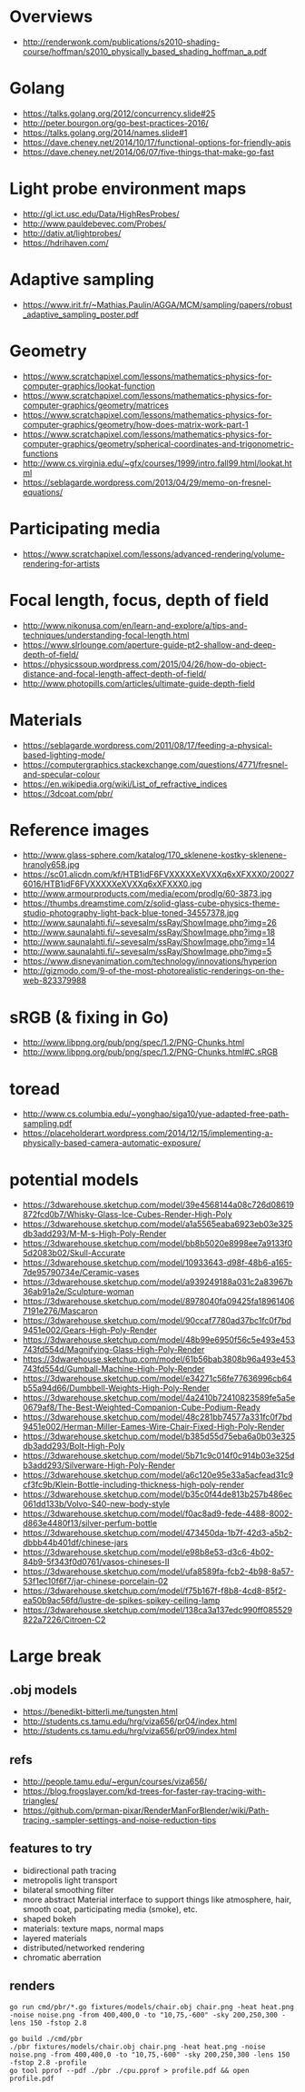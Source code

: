 # Overviews

- http://renderwonk.com/publications/s2010-shading-course/hoffman/s2010_physically_based_shading_hoffman_a.pdf

# Golang

- https://talks.golang.org/2012/concurrency.slide#25
- http://peter.bourgon.org/go-best-practices-2016/
- https://talks.golang.org/2014/names.slide#1
- https://dave.cheney.net/2014/10/17/functional-options-for-friendly-apis
- https://dave.cheney.net/2014/06/07/five-things-that-make-go-fast

# Light probe environment maps

- http://gl.ict.usc.edu/Data/HighResProbes/
- http://www.pauldebevec.com/Probes/
- http://dativ.at/lightprobes/
- https://hdrihaven.com/

# Adaptive sampling

- https://www.irit.fr/~Mathias.Paulin/AGGA/MCM/sampling/papers/robust_adaptive_sampling_poster.pdf

# Geometry

- https://www.scratchapixel.com/lessons/mathematics-physics-for-computer-graphics/lookat-function
- https://www.scratchapixel.com/lessons/mathematics-physics-for-computer-graphics/geometry/matrices
- https://www.scratchapixel.com/lessons/mathematics-physics-for-computer-graphics/geometry/how-does-matrix-work-part-1
- https://www.scratchapixel.com/lessons/mathematics-physics-for-computer-graphics/geometry/spherical-coordinates-and-trigonometric-functions
- http://www.cs.virginia.edu/~gfx/courses/1999/intro.fall99.html/lookat.html
- https://seblagarde.wordpress.com/2013/04/29/memo-on-fresnel-equations/

# Participating media

- https://www.scratchapixel.com/lessons/advanced-rendering/volume-rendering-for-artists

# Focal length, focus, depth of field

- http://www.nikonusa.com/en/learn-and-explore/a/tips-and-techniques/understanding-focal-length.html
- https://www.slrlounge.com/aperture-guide-pt2-shallow-and-deep-depth-of-field/
- https://physicssoup.wordpress.com/2015/04/26/how-do-object-distance-and-focal-length-affect-depth-of-field/
- http://www.photopills.com/articles/ultimate-guide-depth-field

# Materials

- https://seblagarde.wordpress.com/2011/08/17/feeding-a-physical-based-lighting-mode/
- https://computergraphics.stackexchange.com/questions/4771/fresnel-and-specular-colour
- https://en.wikipedia.org/wiki/List_of_refractive_indices
- https://3dcoat.com/pbr/

# Reference images

- http://www.glass-sphere.com/katalog/170_sklenene-kostky-sklenene-hranoly658.jpg
- https://sc01.alicdn.com/kf/HTB1idF6FVXXXXXeXVXXq6xXFXXX0/200276016/HTB1idF6FVXXXXXeXVXXq6xXFXXX0.jpg
- http://www.armourproducts.com/media/ecom/prodlg/60-3873.jpg
- https://thumbs.dreamstime.com/z/solid-glass-cube-physics-theme-studio-photography-light-back-blue-toned-34557378.jpg
- http://www.saunalahti.fi/~sevesalm/ssRay/ShowImage.php?img=26
- http://www.saunalahti.fi/~sevesalm/ssRay/ShowImage.php?img=18
- http://www.saunalahti.fi/~sevesalm/ssRay/ShowImage.php?img=14
- http://www.saunalahti.fi/~sevesalm/ssRay/ShowImage.php?img=5
- https://www.disneyanimation.com/technology/innovations/hyperion
- http://gizmodo.com/9-of-the-most-photorealistic-renderings-on-the-web-823379988

# sRGB (& fixing in Go)

- http://www.libpng.org/pub/png/spec/1.2/PNG-Chunks.html
- http://www.libpng.org/pub/png/spec/1.2/PNG-Chunks.html#C.sRGB

# toread

- http://www.cs.columbia.edu/~yonghao/siga10/yue-adapted-free-path-sampling.pdf
- https://placeholderart.wordpress.com/2014/12/15/implementing-a-physically-based-camera-automatic-exposure/

# potential models

- https://3dwarehouse.sketchup.com/model/39e4568144a08c726d08619872fcd0b7/Whisky-Glass-Ice-Cubes-Render-High-Poly
- https://3dwarehouse.sketchup.com/model/a1a5565eaba6923eb03e325db3add293/M-M-s-High-Poly-Render
- https://3dwarehouse.sketchup.com/model/bb8b5020e8998ee7a9133f05d2083b02/Skull-Accurate
- https://3dwarehouse.sketchup.com/model/10933643-d98f-48b6-a165-7de95790734e/Ceramic-vases
- https://3dwarehouse.sketchup.com/model/a939249188a031c2a83967b36ab91a2e/Sculpture-woman
- https://3dwarehouse.sketchup.com/model/8978040fa09425fa189614067191e276/Mascaron
- https://3dwarehouse.sketchup.com/model/90ccaf7780ad37bc1fc0f7bd9451e002/Gears-High-Poly-Render
- https://3dwarehouse.sketchup.com/model/48b99e6950f56c5e493e453743fd554d/Magnifying-Glass-High-Poly-Render
- https://3dwarehouse.sketchup.com/model/61b56bab3808b96a493e453743fd554d/Gumball-Machine-High-Poly-Render
- https://3dwarehouse.sketchup.com/model/e34271c56fe77636996cb64b55a94d66/Dumbbell-Weights-High-Poly-Render
- https://3dwarehouse.sketchup.com/model/4a2410b72410823589fe5a5e0679af8/The-Best-Weighted-Companion-Cube-Podium-Ready
- https://3dwarehouse.sketchup.com/model/48c281bb74577a331fc0f7bd9451e002/Herman-Miller-Eames-Wire-Chair-Fixed-High-Poly-Render
- https://3dwarehouse.sketchup.com/model/b385d55d75eba6a0b03e325db3add293/Bolt-High-Poly
- https://3dwarehouse.sketchup.com/model/5b71c9c014f0c914b03e325db3add293/Silverware-High-Poly-Render
- https://3dwarehouse.sketchup.com/model/a6c120e95e33a5acfead31c9cf3fc9b/Klein-Bottle-including-thickness-high-poly-render
- https://3dwarehouse.sketchup.com/model/b35c0f44de813b257b486ec061dd133b/Volvo-S40-new-body-style
- https://3dwarehouse.sketchup.com/model/f0ac8ad9-fede-4488-8002-d863e4480f13/silver-perfum-bottle
- https://3dwarehouse.sketchup.com/model/473450da-1b7f-42d3-a5b2-dbbb44b401df/chinese-jars
- https://3dwarehouse.sketchup.com/model/e98b8e53-d3c6-4b02-84b9-5f343f0d0761/vasos-chineses-II
- https://3dwarehouse.sketchup.com/model/ufa8589fa-fcb2-4b98-8a57-53f1ec10f6f7/jar-chinese-porcelain-02
- https://3dwarehouse.sketchup.com/model/f75b167f-f8b8-4cd8-85f2-ea50b9ac56fd/lustre-de-spikes-spikey-ceiling-lamp
- https://3dwarehouse.sketchup.com/model/138ca3a137edc990ff085529822a7226/Citroen-C2

# Large break

## .obj models

- https://benedikt-bitterli.me/tungsten.html
- http://students.cs.tamu.edu/hrg/viza656/pr04/index.html
- http://students.cs.tamu.edu/hrg/viza656/pr09/index.html

## refs

- http://people.tamu.edu/~ergun/courses/viza656/
- https://blog.frogslayer.com/kd-trees-for-faster-ray-tracing-with-triangles/
- https://github.com/prman-pixar/RenderManForBlender/wiki/Path-tracing,-sampler-settings-and-noise-reduction-tips

## features to try

- bidirectional path tracing
- metropolis light transport
- bilateral smoothing filter
- more abstract Material interface to support things like atmosphere, hair, smooth coat, participating media (smoke), etc.
- shaped bokeh
- materials: texture maps, normal maps
- layered materials
- distributed/networked rendering
- chromatic aberration

## renders

```
go run cmd/pbr/*.go fixtures/models/chair.obj chair.png -heat heat.png -noise noise.png -from 400,400,0 -to "10,75,-600" -sky 200,250,300 -lens 150 -fstop 2.8

go build ./cmd/pbr
./pbr fixtures/models/chair.obj chair.png -heat heat.png -noise noise.png -from 400,400,0 -to "10,75,-600" -sky 200,250,300 -lens 150 -fstop 2.8 -profile
go tool pprof --pdf ./pbr ./cpu.pprof > profile.pdf && open profile.pdf
```